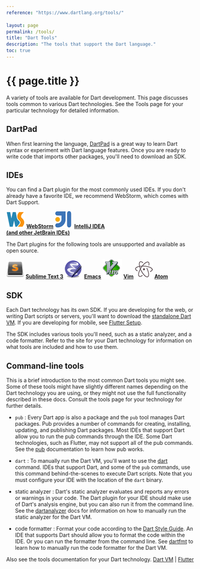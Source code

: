 ```yaml
---
reference: "https://www.dartlang.org/tools/"

layout: page
permalink: /tools/
title: "Dart Tools"
description: "The tools that support the Dart language."
toc: true
---
```


# {{ page.title }}

A variety of tools are available for Dart development.
This page discusses tools common to various Dart technologies.
See the Tools page for your particular technology for detailed information.

## DartPad

When first learning the language, [DartPad](dartpad) is
a great way to learn Dart syntax or experiment with Dart language features.
Once you are ready to write code that imports other packages,
you'll need to download an SDK.

## IDEs

You can find a Dart plugin for the most commonly used IDEs.
If you don't already have a favorite IDE,
we recommend WebStorm, which comes with Dart Support.

<img src="images/webstorm.png" alt="WebStorm logo">
<a href="{{site.dart4web}}/tools/webstorm"><b>WebStorm</b></a>

<img src="images/IntellIJ-IDEA.png" alt="IntelliJ logo">
<a href="jetbrains-plugin"><b>IntelliJ IDEA<br>
(and other JetBrain IDEs)</b></a>

The Dart plugins for the following tools are unsupported
and available as open source.

<img src="images/sublime.png" alt="Sublime logo">
<a href="https://github.com/dart-lang/dart-sublime-bundle#readme"><b>Sublime Text 3</b></a>

<img src="images/emacs.png" alt="Emacs logo">
<a href="https://github.com/nex3/dart-mode"><b>Emacs</b></a>

<img src="images/vim.png" alt="Vim logo">
<a href="https://github.com/dart-lang/dart-vim-plugin"><b>Vim</b></a>

<img src="images/atom-logo.png" alt="Atom logo">
<a href="https://github.com/dart-atom/dartlang/"><b>Atom</b></a>

## SDK

Each Dart technology has its own SDK.
If you are developing for the web, or writing Dart scripts or servers,
you'll want to download the [standalone Dart VM]({{site.dart_vm}}/downloads/).
If you are developing for mobile, see
[Flutter Setup]({{site.flutter}}/setup).

The SDK includes various tools you'll need, such as a static
analyzer, and a code formatter.  Refer to the site for your Dart
technology for information on what tools are included and how to use them.

## Command-line tools

This is a brief introduction to the most common Dart tools you might see.
Some of these tools might have slightly different names depending on
the Dart technology you are using, or they might not use the full
functionality described in these docs.
Consult the tools page for your technology for further details.

* `pub`
: Every Dart app is also a package and the `pub` tool manages
  Dart packages. Pub provides a number of commands for creating,
  installing, updating, and publishing Dart packages.
  Most IDEs that support Dart allow you to run the pub commands through
  the IDE. Some Dart technologies, such as Flutter, may not support
  all of the pub commands.
  See the [pub](pub) documentation to learn how pub works.

* `dart`
: To manually run the Dart VM, you'll want to use the
  [dart]({{site.dart_vm}}/tools/dart-vm) command.
  IDEs that support Dart,
  and some of the `pub` commands, use this
  command behind-the-scenes to execute Dart scripts.
  Note that you must configure your IDE with the location of
  the `dart` binary.

* static analyzer
: Dart's static analyzer evaluates and reports any errors or warnings
  in your code.
  The Dart plugin for your IDE should make use of Dart's analysis engine,
  but you can also run it from the command line. See the
  [dartanalyzer](https://github.com/dart-lang/sdk/tree/master/pkg/analyzer_cli#dartanalyzer)
  docs for information on how to manually run the static analyzer for
  the Dart VM.

* code formatter
: Format your code according to the
  [Dart Style Guide](/guides/effective-dart/style).
  An IDE that supports Dart should allow you to format the code within
  the IDE. Or you can run the formatter from the command line.
  See [dartfmt](https://github.com/dart-lang/dart_style#readme)
  to learn how to manually run the code formatter for the Dart VM.

Also see the tools documentation for your Dart technology.
[Dart VM]({{site.dart_vm}}/tools/) |
[Flutter]({{site.flutter}}/setup/)
